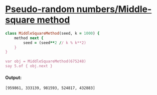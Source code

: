 [1]: https://rosettacode.org/wiki/Pseudo-random_numbers/Middle-square_method

# [Pseudo-random numbers/Middle-square method][1]

```ruby
class MiddleSquareMethod(seed, k = 1000) {
    method next {
        seed = (seed**2 // k % k**2)
    }
}
 
var obj = MiddleSquareMethod(675248)
say 5.of { obj.next }
```

#### Output:
```
[959861, 333139, 981593, 524817, 432883]
```
